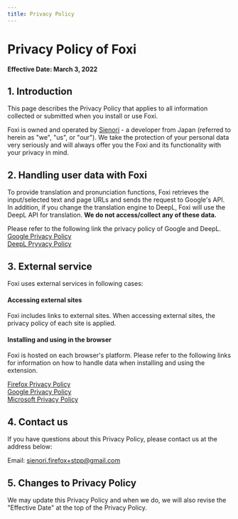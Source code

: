 ```yaml
---
title: Privacy Policy
---
```


# Privacy Policy of Foxi

**Effective Date: March 3, 2022**

## 1. Introduction

This page describes the Privacy Policy that applies to all information collected or submitted when you install or use Foxi.

Foxi is owned and operated by [Sienori](https://github.com/sienori) - a developer from Japan (referred to herein as "we", "us", or "our"). We take the protection of your personal data very seriously and will always offer you the Foxi and its functionality with your privacy in mind.

## 2. Handling user data with Foxi

To provide translation and pronunciation functions, Foxi retrieves the input/selected text and page URLs and sends the request to Google's API.
In addition, if you change the translation engine to DeepL, Foxi will use the DeepL API for translation.
**We do not access/collect any of these data.**

Please refer to the following link the privacy policy of Google and DeepL.  
[Google Privacy Policy](https://policies.google.com/privacy)  
[DeepL Pryvacy Policy](https://www.deepl.com/privacy)

## 3. External service

Foxi uses external services in following cases:

#### Accessing external sites

Foxi includes links to external sites. When accessing external sites, the privacy policy of each site is applied.

#### Installing and using in the browser

Foxi is hosted on each browser's platform.
Please refer to the following links for information on how to handle data when installing and using the extension.

[Firefox Privacy Policy](https://www.mozilla.org/en-US/privacy/firefox/)  
[Google Privacy Policy](https://policies.google.com/privacy)  
[Microsoft Privacy Policy](https://privacy.microsoft.com/)

## 4. Contact us

If you have questions about this Privacy Policy, please contact us at the address below:

Email: sienori.firefox+stpp@gmail.com

## 5. Changes to Privacy Policy

We may update this Privacy Policy and when we do, we will also revise the "Effective Date" at the top of the Privacy Policy.
